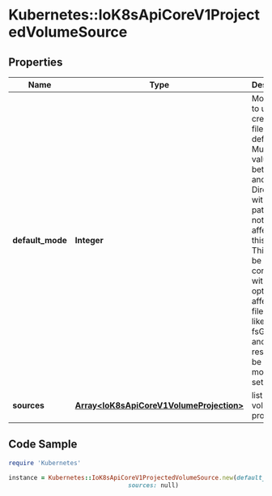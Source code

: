 # Kubernetes::IoK8sApiCoreV1ProjectedVolumeSource

## Properties

Name | Type | Description | Notes
------------ | ------------- | ------------- | -------------
**default_mode** | **Integer** | Mode bits to use on created files by default. Must be a value between 0 and 0777. Directories within the path are not affected by this setting. This might be in conflict with other options that affect the file mode, like fsGroup, and the result can be other mode bits set. | [optional] 
**sources** | [**Array&lt;IoK8sApiCoreV1VolumeProjection&gt;**](IoK8sApiCoreV1VolumeProjection.md) | list of volume projections | 

## Code Sample

```ruby
require 'Kubernetes'

instance = Kubernetes::IoK8sApiCoreV1ProjectedVolumeSource.new(default_mode: null,
                                 sources: null)
```


